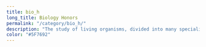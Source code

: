 ```yaml
---
title: bio_h
long_title: Biology Honors
permalink: "/category/bio_h/"
description: "The study of living organisms, divided into many specialized fields that cover their morphology, physiology, anatomy, behavior, origin, and distribution."
color: "#5F7692"
---
```



